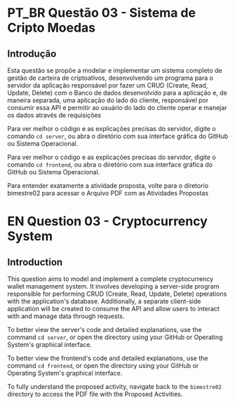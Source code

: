 # PT_BR Questão 03 - Sistema de Cripto Moedas 

## Introdução

Esta questão se propõe a modelar e implementar um sistema completo de gestão de carteira de criptoativos, desenvolvendo um programa para o servidor da aplicação responsável por fazer um CRUD (Create, Read, Update, Delete) com o Banco de dados desenvolvido para a aplicação e, de maneira separada, uma aplicação do lado do cliente, responsável por consumir essa API e permitir ao usuário do lado do cliente operar e manejar os dados através de requisições

Para ver melhor o código e as explicações precisas do servidor, digite o comando ```cd server```, ou abra o diretório com sua interface gráfica do GitHub ou Sistema Operacional.

Para ver melhor o código e as explicações precisas do servidor, digite o comando ```cd frontend```, ou abra o diretório com sua interface gráfica do GitHub ou Sistema Operacional.

Para entender exatamente a atividade proposta, volte para o diretorio bimestre02 para acessar o Arquivo PDF com as Atividades Propostas

# EN Question 03 - Cryptocurrency System

## Introduction

This question aims to model and implement a complete cryptocurrency wallet management system. It involves developing a server-side program responsible for performing CRUD (Create, Read, Update, Delete) operations with the application's database. Additionally, a separate client-side application will be created to consume the API and allow users to interact with and manage data through requests.

To better view the server's code and detailed explanations, use the command `cd server`, or open the directory using your GitHub or Operating System's graphical interface.

To better view the frontend's code and detailed explanations, use the command `cd frontend`, or open the directory using your GitHub or Operating System's graphical interface.

To fully understand the proposed activity, navigate back to the `bimestre02` directory to access the PDF file with the Proposed Activities.